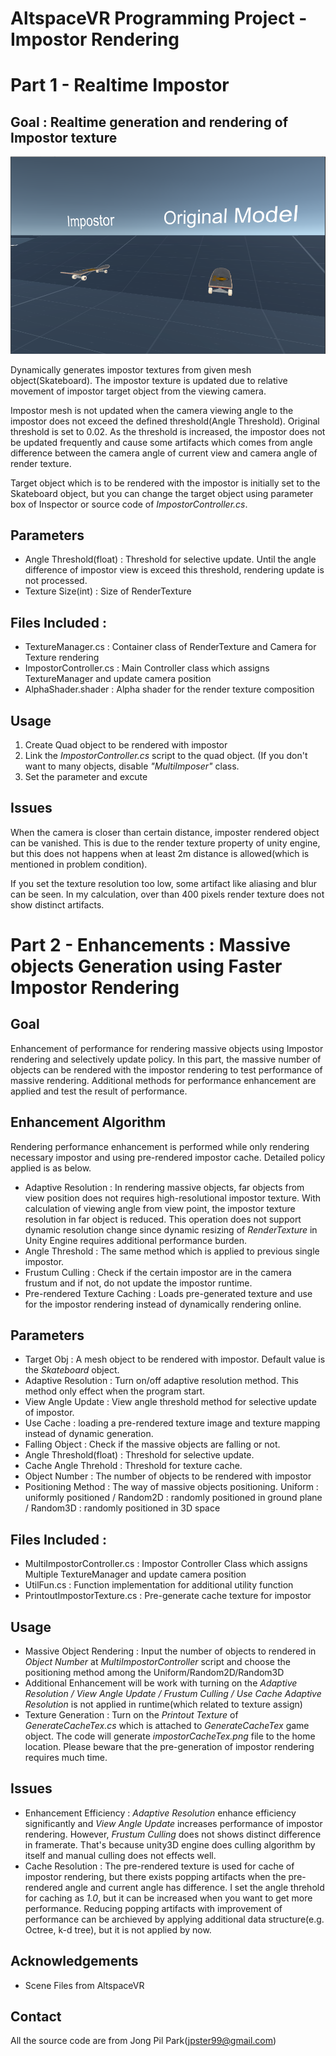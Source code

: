 # AltspaceVR Programming Project - Impostor Rendering


# Part 1 - Realtime Impostor

## Goal : Realtime generation and rendering of Impostor texture
![](./images/impostor_single.PNG)

Dynamically generates impostor textures from given mesh object(Skateboard). 
The impostor texture is updated due to relative movement of impostor target object from the viewing camera.

Impostor mesh is not updated when the camera viewing angle to the impostor does not exceed the defined threshold(Angle Threshold).
Original threshold is set to 0.02. As the threshold is increased, the impostor does not be updated frequently and cause some artifacts which comes from angle difference between the camera angle of current view and camera angle of render texture.

Target object which is to be rendered with the impostor is initially set to the Skateboard object, but you can change the target object using parameter box of Inspector or source code of _ImpostorController.cs_.

## Parameters
* Angle Threshold(float) : Threshold for selective update. Until the angle difference of impostor view is exceed this threshold, rendering update is not processed.
* Texture Size(int) : Size of RenderTexture

## Files Included : 
* TextureManager.cs : Container class of RenderTexture and Camera for Texture rendering
* ImpostorController.cs : Main Controller class which assigns TextureManager and update camera position
* AlphaShader.shader : Alpha shader for the render texture composition

## Usage
1. Create Quad object to be rendered with impostor
2. Link the _ImpostorController.cs_ script to the quad object. (If you don't want to many objects, disable _"MultiImposer"_ class.
3. Set the parameter and excute

## Issues
When the camera is closer than certain distance, imposter rendered object can be vanished. This is due to the render texture property of unity engine, but this does not happens when at least 2m distance is allowed(which is mentioned in problem condition).

If you set the texture resolution too low, some artifact like aliasing and blur can be seen. In my calculation, over than 400 pixels render texture does not show distinct artifacts.

# Part 2 - Enhancements : Massive objects Generation using Faster Impostor Rendering
## Goal 
Enhancement of performance for rendering massive objects using Impostor rendering and selectively update policy.
In this part, the massive number of objects can be rendered with the impostor rendering to test performance of massive rendering.
Additional methods for performance enhancement are applied and test the result of performance.

## Enhancement Algorithm
Rendering performance enhancement is performed while only rendering necessary impostor and using pre-rendered impostor cache. Detailed policy applied is as below.

* Adaptive Resolution : In rendering massive objects, far objects from view position does not requires high-resolutional impostor texture. With calculation of viewing angle from view point, the impostor texture resolution in far object is reduced. This operation does not support dynamic resolution change since dynamic resizing of _RenderTexture_ in Unity Engine requires additional performance burden.
* Angle Threshold : The same method which is applied to previous single impostor.
* Frustum Culling : Check if the certain impostor are in the camera frustum and if not, do not update the impostor runtime.
* Pre-rendered Texture Caching : Loads pre-generated texture and use for the impostor rendering instead of dynamically rendering online.

## Parameters
* Target Obj : A mesh object to be rendered with impostor. Default value is the _Skateboard_ object.
* Adaptive Resolution : Turn on/off adaptive resolution method. This method only effect when the program start.
* View Angle Update : View angle threshold method for selective update of impostor.
* Use Cache : loading a pre-rendered texture image and texture mapping instead of dynamic generation.
* Falling Object : Check if the massive objects are falling or not.
* Angle Threshold(float) : Threshold for selective update.
* Cache Angle Threhold : Threshold for texture cache. 
* Object Number : The number of objects to be rendered with impostor
* Positioning Method : The way of massive objects positioning. 
Uniform : uniformly positioned / Random2D : randomly positioned in ground plane / Random3D : randomly positioned in 3D space

## Files Included : 
* MultiImpostorController.cs : Impostor Controller Class which assigns Multiple TextureManager and update camera position
* UtilFun.cs : Function implementation for additional utility function
* PrintoutImpostorTexture.cs : Pre-generate cache texture for impostor

## Usage

* Massive Object Rendering : Input the number of objects to rendered in _Object Number_ at _MultiImpostorController_ script and
choose the positioning method among the Uniform/Random2D/Random3D
* Additional Enhancement will be work with turning on the _Adaptive Resolution / View Angle Update / Frustum Culling / Use Cache_
  _Adaptive Resolution_ is not applied in runtime(which related to texture assign)
* Texture Generation : Turn on the _Printout Texture_ of _GenerateCacheTex.cs_ which is attached to _GenerateCacheTex_ game object. The code will generate _impostorCacheTex.png_ file to the home location. Please beware that the pre-generation of impostor rendering requires much time.

## Issues
* Enhancement Efficiency : _Adaptive Resolution_ enhance efficiency significantly and _View Angle Update_ increases performance of impostor rendering. However, _Frustum Culling_ does not shows distinct difference in framerate. That's because unity3D engine does culling algorithm by itself and manual culling does not effects well. 
* Cache Resolution : The pre-rendered texture is used for cache of impostor rendering, but there exists popping artifacts when the pre-rendered angle and current angle has difference. I set the angle threhold for caching as _1.0_, but it can be increased when you want to get more performance. Reducing popping artifacts with improvement of performance can be archieved by applying additional data structure(e.g. Octree, k-d tree), but it is not applied by now. 

    
## Acknowledgements
* Scene Files from AltspaceVR 

## Contact
All the source code are from Jong Pil Park(jpster99@gmail.com)
